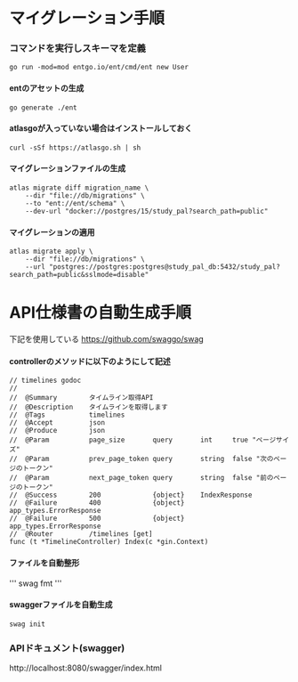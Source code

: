 # マイグレーション手順

### コマンドを実行しスキーマを定義
```
go run -mod=mod entgo.io/ent/cmd/ent new User
```

#### entのアセットの生成
```
go generate ./ent
```

#### atlasgoが入っていない場合はインストールしておく
```
curl -sSf https://atlasgo.sh | sh
```

#### マイグレーションファイルの生成
```
atlas migrate diff migration_name \
    --dir "file://db/migrations" \
    --to "ent://ent/schema" \
    --dev-url "docker://postgres/15/study_pal?search_path=public"
```

#### マイグレーションの適用
```
atlas migrate apply \
    --dir "file://db/migrations" \
    --url "postgres://postgres:postgres@study_pal_db:5432/study_pal?search_path=public&sslmode=disable"
```


# API仕様書の自動生成手順
下記を使用している
https://github.com/swaggo/swag

#### controllerのメソッドに以下のようにして記述
```
// timelines godoc
//
//	@Summary		タイムライン取得API
//	@Description	タイムラインを取得します
//	@Tags			timelines
//	@Accept			json
//	@Produce		json
//	@Param			page_size		query		int		true "ページサイズ"
//	@Param			prev_page_token	query		string	false "次のページのトークン"
//	@Param			next_page_token	query		string	false "前のページのトークン"
//	@Success		200				{object}	IndexResponse
//	@Failure		400				{object}	app_types.ErrorResponse
//	@Failure		500				{object}	app_types.ErrorResponse
//	@Router			/timelines [get]
func (t *TimelineController) Index(c *gin.Context)
```

#### ファイルを自動整形
'''
swag fmt
'''

#### swaggerファイルを自動生成
```
swag init
```

### APIドキュメント(swagger)
http://localhost:8080/swagger/index.html